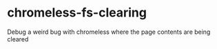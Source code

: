 # chromeless-fs-clearing
Debug a weird bug with chromeless where the page contents are being cleared
